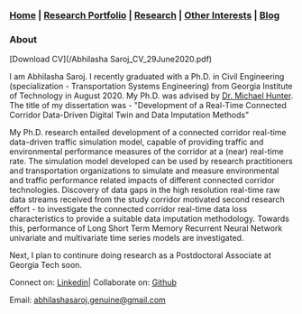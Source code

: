 ### [Home](README.md) | [Research Portfolio](/research.md) | [Research](research_projects.md) | [Other Interests](other_interests.md) | [Blog](blog.md) 
 
### About
[Download CV](/Abhilasha Saroj_CV_29June2020.pdf)

I am Abhilasha Saroj. I recently graduated with a Ph.D. in Civil Engineering (specialization - Transportation Systems Engineering) from Georgia Institute of Technology in August 2020. My Ph.D. was advised by [Dr. Michael Hunter](https://ce.gatech.edu/people/Faculty/811/overview). The title of my dissertation was - "Development of a Real-Time Connected Corridor Data-Driven Digital Twin and Data Imputation Methods" 

My Ph.D. research entailed development of a connected corridor real-time data-driven traffic simulation model, capable of providing traffic and environmental performance measures of the corridor at a (near) real-time rate. The simulation model developed can be used by research practitioners and transportation organizations to simulate and measure environmental and traffic performance related impacts of different connected corridor technologies. Discovery of data gaps in the high resolution real-time raw data streams received from the study corridor motivated second research effort - to investigate the connected corridor real-time data loss characteristics to provide a suitable data imputation methodology. Towards this, performance of Long Short Term Memory Recurrent Neural Network univariate and multivariate time series models are investigated. 

Next, I plan to continure doing research as a Postdoctoral Associate at Georgia Tech soon.


Connect on: [Linkedin](https://www.linkedin.com/in/abhilasha-saroj-gatech/)| Collaborate on: [Github](https://github.com/abhilashasaroj)

Email: abhilashasaroj.genuine@gmail.com

